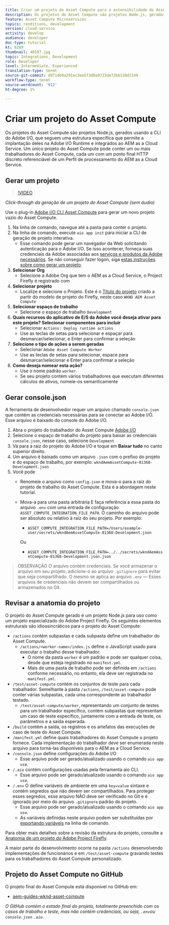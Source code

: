 ```yaml
---
title: Criar um projeto do Asset Compute para a extensibilidade do Asset Compute
description: Os projetos do Asset Compute são projetos Node.js, gerados usando a CLI do Adobe I/O, que seguem uma estrutura específica, permitindo que eles sejam implantados no Adobe I/O Runtime e integrados ao AEM as a Cloud Service.
feature: Asset Compute Microservices
topics: renditions, development
version: cloud-service
activity: develop
audience: developer
doc-type: tutorial
kt: 6269
thumbnail: 40197.jpg
topic: Integrations, Development
role: Developer
level: Intermediate, Experienced
translation-type: tm+mt
source-git-commit: d9714b9a291ec3ee5f3dba9723de72bb120d2149
workflow-type: tm+mt
source-wordcount: '912'
ht-degree: 1%

---
```



# Criar um projeto do Asset Compute

Os projetos do Asset Compute são projetos Node.js, gerados usando a CLI do Adobe I/O, que seguem uma estrutura específica que permite a implantação deles na Adobe I/O Runtime e integrados ao AEM as a Cloud Service. Um único projeto do Asset Compute pode conter um ou mais trabalhadores do Asset Compute, cada um com um ponto final HTTP discreto referenciável de um Perfil de processamento do AEM as a Cloud Service.

## Gerar um projeto

>[!VIDEO](https://video.tv.adobe.com/v/40197/?quality=12&learn=on)

_Click-through da geração de um projeto do Asset Compute (sem áudio)_

Use o plug-in [Adobe I/O CLI Asset Compute](../set-up/development-environment.md#aio-cli) para gerar um novo projeto vazio do Asset Compute.

1. Na linha de comando, navegue até a pasta para conter o projeto.
1. Na linha de comando, execute `aio app init` para iniciar a CLI de geração de projeto interativa.
   + Esse comando pode gerar um navegador da Web solicitando autenticação para o Adobe I/O. Se isso acontecer, forneça suas credenciais da Adobe associadas aos [serviços e produtos da Adobe necessários](../set-up/accounts-and-services.md). Se não conseguir fazer logon, siga [estas instruções sobre como gerar um projeto](https://github.com/AdobeDocs/project-firefly/blob/master/getting_started/first_app.md#42-developer-is-not-logged-in-as-enterprise-organization-user).
1. __Selecionar Org__
   + Selecione a Adobe Org que tem o AEM as a Cloud Service, o Project Firefly é registrado com
1. __Selecionar projeto__
   + Localize e selecione o Projeto. Este é o [Título do projeto](../set-up/firefly.md) criado a partir do modelo de projeto do Firefly, neste caso `WKND AEM Asset Compute`
1. __Selecionar espaço de trabalho__
   + Selecione o espaço de trabalho `Development`
1. __Quais recursos do aplicativo de E/S da Adobe você deseja ativar para este projeto? Selecionar componentes para incluir__
   + Selecionar `Actions: Deploy runtime actions`
   + Use as teclas de setas para selecionar e espaçar para desmarcar/selecionar, e Enter para confirmar a seleção
1. __Selecione o tipo de ações a serem geradas__
   + Selecionar `Adobe Asset Compute Worker`
   + Use as teclas de setas para selecionar, espace para desmarcar/selecionar e Enter para confirmar a seleção
1. __Como deseja nomear esta ação?__
   + Use o nome padrão `worker`.
   + Se seu projeto contém vários trabalhadores que executam diferentes cálculos de ativos, nomeie-os semanticamente

## Gerar console.json

A ferramenta de desenvolvedor requer um arquivo chamado `console.json` que contém as credenciais necessárias para se conectar ao Adobe I/O. Esse arquivo é baixado do console do Adobe I/O.

1. Abra o projeto do trabalhador do Asset Compute [Adobe I/O](https://console.adobe.io)
1. Selecione o espaço de trabalho do projeto para baixar as credenciais `console.json`, nesse caso, selecione `Development`
1. Vá para a raiz do projeto do Adobe I/O e toque em __Baixar tudo__ no canto superior direito.
1. Um arquivo é baixado como um arquivo `.json` com o prefixo do projeto e do espaço de trabalho, por exemplo: `wkndAemAssetCompute-81368-Development.json`
1. Você pode
   + Renomeie o arquivo como `config.json` e mova-o para a raiz do projeto de trabalho do Asset Compute. Esta é a abordagem neste tutorial.
   + Mova-a para uma pasta arbitrária E faça referência a essa pasta do arquivo `.env` com uma entrada de configuração `ASSET_COMPUTE_INTEGRATION_FILE_PATH`. O caminho do arquivo pode ser absoluto ou relativo à raiz do seu projeto. Por exemplo:
      + `ASSET_COMPUTE_INTEGRATION_FILE_PATH=/Users/example-user/secrets/wkndAemAssetCompute-81368-Development.json`

      Ou
      + `ASSET_COMPUTE_INTEGRATION_FILE_PATH=../../secrets/wkndAemAssetCompute-81368-Development.json.json`


> OBSERVAÇÃO
> O arquivo contém credenciais. Se você armazenar o arquivo em seu projeto, adicione-o ao arquivo `.gitignore` para evitar que seja compartilhado. O mesmo se aplica ao arquivo `.env` — Esses arquivos de credenciais não devem ser compartilhados ou armazenados no Git.

## Revisar a anatomia do projeto

O projeto do Asset Compute gerado é um projeto Node.js para uso como um projeto especializado do Adobe Project Firefly. Os seguintes elementos estruturais são idiossincráticos para o projeto do Asset Compute:

+ `/actions` contém subpastas e cada subpasta define um trabalhador do Asset Compute.
   + `/actions/<worker-name>/index.js` define o JavaScript usado para executar o trabalho desse trabalhador.
      + O nome da pasta `worker` é um padrão e pode ser qualquer coisa, desde que esteja registrado no `manifest.yml`.
      + Mais de uma pasta de trabalho pode ser definida em `/actions` conforme necessário, no entanto, ela deve ser registrada no `manifest.yml`.
+ `/test/asset-compute` contém os conjuntos de teste para cada trabalhador. Semelhante à pasta `/actions`, `/test/asset-compute` pode conter várias subpastas, cada uma correspondente ao trabalhador testado.
   + `/test/asset-compute/worker`, representando um conjunto de testes para um trabalhador específico, contém subpastas que representam um caso de teste específico, juntamente com a entrada de teste, os parâmetros e a saída esperada.
+ `/build` contém a saída, os registros e os artefatos das execuções de caso de teste do Asset Compute.
+ `/manifest.yml` define quais trabalhadores do Asset Compute o projeto fornece. Cada implementação do trabalhador deve ser enumerada neste arquivo para torná-las disponíveis para o AEM as a Cloud Service.
+ `/console.json` define configurações do Adobe I/O
   + Esse arquivo pode ser gerado/atualizado usando o comando `aio app use`.
+ `/.aio` contém configurações usadas pela ferramenta aio CLI.
   + Esse arquivo pode ser gerado/atualizado usando o comando `aio app use`.
+ `/.env` O define variáveis de ambiente em uma  `key=value` sintaxe e contém segredos que não devem ser compartilhados. Para proteger esses segredos, esse arquivo NÃO deve ser verificado no Git e é ignorado por meio do arquivo `.gitignore` padrão do projeto.
   + Esse arquivo pode ser gerado/atualizado usando o comando `aio app use`.
   + As variáveis definidas neste arquivo podem ser substituídas por [exportando variáveis](../deploy/runtime.md) na linha de comando.

Para obter mais detalhes sobre a revisão da estrutura do projeto, consulte a [Anatomia de um projeto do Adobe Project Firefly](https://github.com/AdobeDocs/project-firefly/blob/master/getting_started/first_app.md#5-anatomy-of-a-project-firefly-application).

A maior parte do desenvolvimento ocorre na pasta `/actions` desenvolvendo implementações de funcionários e em `/test/asset-compute` gravando testes para os trabalhadores do Asset Compute personalizado.

## Projeto do Asset Compute no GitHub

O projeto final do Asset Compute está disponível no GitHub em:

+ [aem-guides-wknd-asset-compute](https://github.com/adobe/aem-guides-wknd-asset-compute)

_O GitHub contém o estado final do projeto, totalmente preenchido com os casos de trabalho e teste, mas não contém credenciais, ou seja,  `.env`ou  `console.json`   `.aio`._

